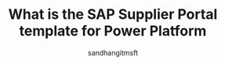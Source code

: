 ---
title: What is the SAP Supplier Portal template for Power Platform
description: Learn about the SAP Supplier Portal template for Microsoft Power Platform.
author: sandhangitmsft
contributor:
  - EllenWehrle
ms.author: sandhan
ms.reviewer: ellenwehrle
ms.topic: overview
ms.date: 08/02/2024
ms.custom: bap-template
ms.service: power-platform
ms.subservice: solution-templates
ms.collection: bap-ai-copilot
---